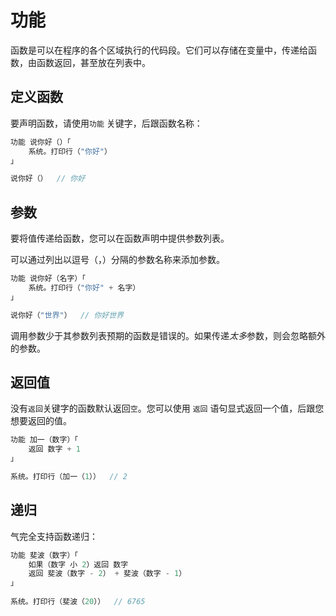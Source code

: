 # 功能
函数是可以在程序的各个区域执行的代码段。它们可以存储在变量中，传递给函数，由函数返回，甚至放在列表中。

## 定义函数
要声明函数，请使用```功能``` 关键字，后跟函数名称：
```c
功能 说你好（）「
    系统。打印行（"你好"）
」

说你好（）  // 你好
```

## 参数
要将值传递给函数，您可以在函数声明中提供参数列表。

可以通过列出以逗号（，）分隔的参数名称来添加参数。
```c
功能 说你好（名字）「
    系统。打印行（"你好" + 名字）
」

说你好（"世界"）  // 你好世界
```
调用参数少于其参数列表预期的函数是错误的。如果传递*太多*参数，则会忽略额外的参数。

## 返回值
没有```返回```关键字的函数默认返回```空```。您可以使用 ```返回``` 语句显式返回一个值，后跟您想要返回的值。
```c
功能 加一（数字）「
    返回 数字 + 1
」

系统。打印行（加一（1））  // 2
```

## 递归
气完全支持函数递归：
```c
功能 斐波（数字）「
    如果（数字 小 2）返回 数字
    返回 斐波（数字 - 2） + 斐波（数字 - 1）
」
 
系统。打印行（斐波（20））  // 6765
```
